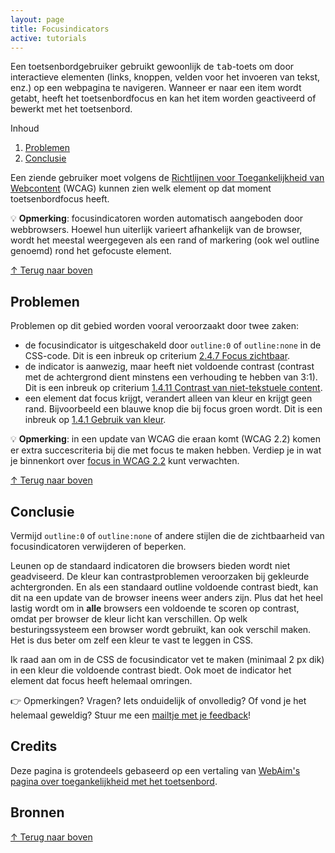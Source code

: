 ```yaml
---
layout: page
title: Focusindicators
active: tutorials
---
```


<p>Een toetsenbordgebruiker gebruikt gewoonlijk de <kbd>tab</kbd>-toets om door interactieve elementen (links, knoppen, velden voor het invoeren van tekst, enz.) op een webpagina te navigeren. Wanneer er naar een item wordt getabt, heeft het toetsenbordfocus en kan het item worden geactiveerd of bewerkt met het toetsenbord.</p>

<div class="toc_container">
    <p class="toc_title">Inhoud</p>
    <ol class="toc_list">
        <li><a href="#problemen">Problemen</a></li>
        <li><a href="#conclusie">Conclusie</a></li>
    </ol>
</div>

<p>Een ziende gebruiker moet volgens de <a href="https://www.w3.org/Translations/WCAG21-nl/">Richtlijnen voor Toegankelijkheid van Webcontent</a> (WCAG) kunnen zien welk element op dat moment toetsenbordfocus heeft.</p>

<div class="opmerking">
<p>💡 <b>Opmerking</b>: focusindicatoren worden automatisch aangeboden door webbrowsers. Hoewel hun uiterlijk varieert afhankelijk van de browser, wordt het meestal weergegeven als een rand of markering (ook wel <span lang="en">outline</span> genoemd) rond het gefocuste element.</p> 
</div>

<p class="toplink">
  <a href="#top" title="Terug naar boven">&uarr; Terug naar boven</a>
</p>

## Problemen

Problemen op dit gebied worden vooral veroorzaakt door twee zaken:

- de focusindicator is uitgeschakeld door <code>outline:0</code> of <code>outline:none</code> in de CSS-code. Dit is een inbreuk op criterium <a href="https://www.w3.org/Translations/WCAG21-nl/#focus-zichtbaar">2.4.7 Focus zichtbaar</a>.
- de indicator is aanwezig, maar heeft niet voldoende contrast (contrast met de achtergrond dient minstens een verhouding te hebben van 3:1). Dit is een inbreuk op criterium <a href="https://www.w3.org/Translations/WCAG21-nl/#contrast-van-niet-tekstuele-content">1.4.11 Contrast van niet-tekstuele content</a>.
- een element dat focus krijgt, verandert alleen van kleur en krijgt geen rand. Bijvoorbeeld een blauwe knop die bij focus groen wordt. Dit is een inbreuk op <a href="https://www.w3.org/Translations/WCAG21-nl/#gebruik-van-kleur">1.4.1 Gebruik van kleur</a>. 

<div class="opmerking">
<p>💡 <b>Opmerking</b>: in een update van WCAG die eraan komt (WCAG 2.2) komen er extra succescriteria bij die met focus te maken hebben. Verdiep je in wat je binnenkort over <a href="https://medium.com/eleven-ways/geef-je-bezoekers-focus-aac1baba2e48">focus in WCAG 2.2</a> kunt verwachten.</p> 
</div>

<p class="toplink">
  <a href="#top" title="Terug naar boven">&uarr; Terug naar boven</a>
</p>

## Conclusie

Vermijd <code>outline:0</code> of <code>outline:none</code> of andere stijlen die de zichtbaarheid van focusindicatoren verwijderen of beperken.

Leunen op de standaard indicatoren die browsers bieden wordt niet geadviseerd. De kleur kan contrastproblemen veroorzaken bij gekleurde achtergronden. En als een standaard outline voldoende contrast biedt, kan dit na een update van de browser ineens weer anders zijn. Plus dat het heel lastig wordt om in <strong>alle</strong> browsers een voldoende te scoren op contrast, omdat per browser de kleur licht kan verschillen. Op welk besturingssysteem een browser wordt gebruikt, kan ook verschil maken. Het is dus beter om zelf een kleur te vast te leggen in CSS.

Ik raad aan om in de CSS de focusindicator vet te maken (minimaal 2 px dik) in een kleur die voldoende contrast biedt. Ook moet de indicator het element dat focus heeft helemaal omringen.

<div class="opmerking">
<p>👉️ Opmerkingen? Vragen? Iets onduidelijk of onvolledig? Of vond je het helemaal geweldig? Stuur me een <a href="mailto:sophie@sophieschoice.net">mailtje met je feedback</a>!</p>
</div>

## Credits

Deze pagina is grotendeels gebaseerd op een vertaling van <a href="https://webaim.org/techniques/keyboard/">WebAim's pagina over toegankelijkheid met het toetsenbord</a>.

## Bronnen

<p class="toplink">
  <a href="#top" title="Terug naar boven">&uarr; Terug naar boven</a>
</p>
